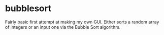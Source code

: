 # bubblesort

Fairly basic first attempt at making my own GUI. Either sorts a random array of integers or an input one via the Bubble Sort algorithm.
